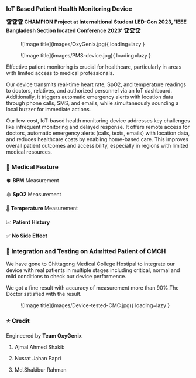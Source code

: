 
### **IoT Based Patient Health Monitoring Device**

**🏆🏆🏆 CHAMPION Project at Internaltional Student LED-Con 2023, 'IEEE Bangladesh Section located Conference 2023' 🏆🏆🏆**

<figure markdown="span">
![Image title](images/OxyGenix.jpg){ loading=lazy }
  <figcaption></figcaption>
</figure>
 
<figure markdown="span">
![Image title](images/PMS-device.jpg){ loading=lazy }
  <figcaption></figcaption>
</figure>
  

Effective patient monitoring is crucial for healthcare, particularly in areas with limited access to medical professionals.

Our device transmits real-time heart rate, SpO2, and temperature readings to doctors, relatives, and authorized personnel via an IoT dashboard. Additionally, it triggers automatic emergency alerts with location data through phone calls, SMS, and emails, while simultaneously sounding a local buzzer for immediate actions.

Our low-cost, IoT-based health monitoring device addresses key challenges like infrequent monitoring and delayed response. It offers remote access for doctors, automatic emergency alerts (calls, texts, emails) with location data, and reduces healthcare costs by enabling home-based care. This improves overall patient outcomes and accessibility, especially in regions with limited medical resources.


### **📌 Medical Feature**

🫀 **BPM** Measurement

🩸 **SpO2** Measurement

🌡️ **Temperature** Measurement

📈 **Patient History**

✅ **No Side Effect**


### **🧩 Integration and Testing on Admitted Patient of CMCH**

We have gone to Chittagong Medical College Hostipal to integrate our device with real patients in multiple stages including critical, normal and mild conditions to check our device performence.

We got a fine result with accuracy of measurement more than 90%.The Doctor satisfied with the result.

<figure markdown="span">
![Image title](images/Device-tested-CMC.jpg){ loading=lazy }
  <figcaption></figcaption>
</figure>


### **⭐ Credit**
Engineered by **Team OxyGenix**

1. Ajmal Ahmed Shakib

2. Nusrat Jahan Papri

3. Md.Shakibur Rahman

